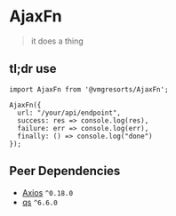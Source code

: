 # AjaxFn

> it does a thing

## tl;dr use

```
import AjaxFn from '@vmgresorts/AjaxFn';

AjaxFn({
  url: "/your/api/endpoint",
  success: res => console.log(res),
  failure: err => console.log(err),
  finally: () => console.log("done")
});
```

## Peer Dependencies

- [Axios](https://www.npmjs.com/package/axios) `^0.18.0`
- [qs](https://www.npmjs.com/package/qs) `^6.6.0`
